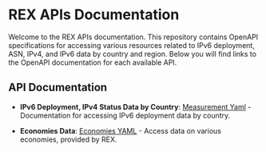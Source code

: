 # REX APIs Documentation

Welcome to the REX APIs documentation. This repository contains OpenAPI specifications for accessing various resources related to IPv6 deployment, ASN, IPv4, and IPv6 data by country and region. Below you will find links to the OpenAPI documentation for each available API.

## API Documentation

- **IPv6 Deployment, IPv4 Status Data by Country**: [Measurement Yaml](measurement.yaml) - Documentation for accessing IPv6 deployment data by country.

- **Economies Data**: [Economies YAML](economies.yaml) - Access data on various economies, provided by REX.

